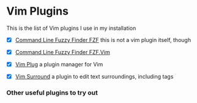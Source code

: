 # Vim Plugins

This is the list of Vim plugins I use in my installation

- [x] [Command Line Fuzzy Finder FZF](https://github.com/junegunn/fzf) this is not a vim plugin itself, though
- [x] [Command Line Fuzzy Finder FZF.Vim](https://github.com/junegunn/fzf.vim)
- [x] [Vim Plug](https://github.com/junegunn/vim-plug) a plugin manager for Vim
- [x] [Vim Surround](https://github.com/tpope/vim-surround) a plugin to edit text surroundings, including tags


### Other useful plugins to try out
